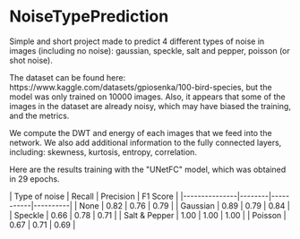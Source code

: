 # NoiseTypePrediction
<p> Simple and short project made to predict 4 different types of noise in images (including no noise): gaussian, speckle, salt and pepper, poisson (or shot noise).
</p>
<p> The dataset can be found here: https://www.kaggle.com/datasets/gpiosenka/100-bird-species, but the model was only trained on 10000 images. Also, it appears that some of the images in the dataset are already noisy, which may have biased the training, and the metrics.
</p>
<p> We compute the DWT and energy of each images that we feed into the network. We also add additional information to the fully connected layers, including: skewness, kurtosis, entropy, correlation.
</p>
<p> Here are the results training with the "UNetFC" model, which was obtained in 29 epochs.
</p>
| Type of noise | Recall | Precision | F1 Score |
|---------------|--------|-----------|----------|
| None          | 0.82   | 0.76      | 0.79     |
| Gaussian      | 0.89   | 0.79      | 0.84     |
| Speckle       | 0.66   | 0.78      | 0.71     |
| Salt & Pepper | 1.00   | 1.00      | 1.00     |
| Poisson       | 0.67   | 0.71      | 0.69     |